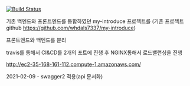 
[![Build Status](https://travis-ci.com/whdals7337/myintroduce-backend-project.svg?branch=master)](https://travis-ci.com/whdals7337/myintroduce-backend-project)

기존 백엔드와 프론트엔드를 통합하였던 my-introduce 프로젝트를 (기존 프로젝트 github https://github.com/whdals7337/my-introduce)

프론트엔드와 백엔드를 분리

travis를 통해서 CI&CD를 2개의 포트에 진행 후 NGINX통해서 로드밸런싱을 진행

http://ec2-35-168-161-112.compute-1.amazonaws.com/

2021-02-09 - swagger2 적용(api 문서화)
